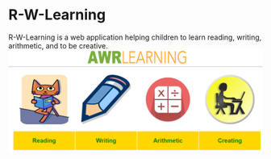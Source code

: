# R-W-Learning
R-W-Learning is a web application helping children to learn reading, writing, arithmetic, and to be creative.
![Alt text](res/screenshot.PNG?raw=true)
